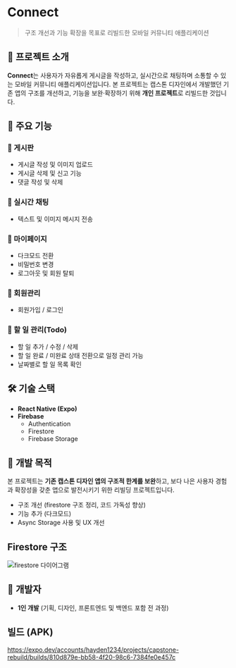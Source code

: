 # Connect

> 구조 개선과 기능 확장을 목표로 리빌드한 모바일 커뮤니티 애플리케이션

## 📌 프로젝트 소개

**Connect**는 사용자가 자유롭게 게시글을 작성하고, 실시간으로 채팅하며 소통할 수 있는 모바일 커뮤니티 애플리케이션입니다. 본 프로젝트는 캡스톤 디자인에서 개발했던 기존 앱의 구조를 개선하고, 기능을 보완·확장하기 위해 **개인 프로젝트**로 리빌드한 것입니다.

## 🚀 주요 기능

### 🔸 게시판
- 게시글 작성 및 이미지 업로드
- 게시글 삭제 및 신고 기능
- 댓글 작성 및 삭제

### 🔸 실시간 채팅
- 텍스트 및 이미지 메시지 전송

### 🔸 마이페이지
- 다크모드 전환
- 비밀번호 변경
- 로그아웃 및 회원 탈퇴

### 🔸 회원관리
- 회원가입 / 로그인

### 🔸 할 일 관리(Todo)
- 할 일 추가 / 수정 / 삭제
- 할 일 완료 / 미완료 상태 전환으로 일정 관리 가능
- 날짜별로 할 일 목록 확인

## 🛠 기술 스택

- **React Native (Expo)**
- **Firebase**
  - Authentication
  - Firestore
  - Firebase Storage

## 🎯 개발 목적

본 프로젝트는 **기존 캡스톤 디자인 앱의 구조적 한계를 보완**하고, 보다 나은 사용자 경험과 확장성을 갖춘 앱으로 발전시키기 위한 리빌딩 프로젝트입니다.

- 구조 개선 (firestore 구조 정리, 코드 가독성 향상)
- 기능 추가 (다크모드)
- Async Storage 사용 및 UX 개선

## Firestore 구조
![firestore 다이어그램](https://github.com/user-attachments/assets/a6da2ee1-299e-4d71-83be-ccde2d618fa5)


## 👤 개발자

- **1인 개발** (기획, 디자인, 프론트엔드 및 백엔드 포함 전 과정)

## 빌드 (APK)
https://expo.dev/accounts/hayden1234/projects/capstone-rebuild/builds/810d879e-bb58-4f20-98c6-7384fe0e457c


